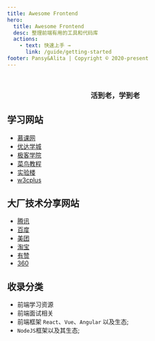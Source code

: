 ```yaml
---
title: Awesome Frontend
hero:
  title: Awesome Frontend
  desc: 整理前端有用的工具和代码库
  actions:
    - text: 快速上手 →
      link: /guide/getting-started
footer: Pansy&Alita | Copyright © 2020-present
---
```


<div style="margin-top: 50px">
  <h3 align="center">活到老，学到老</h3>
</div>

## 学习网站

- [慕课网](https://www.imooc.com/new)
- [优达学城](https://cn.udacity.com)
- [极客学院](https://www.jikexueyuan.com)
- [菜鸟教程](https://www.runoob.com)
- [实验楼](https://www.lanqiao.cn/courses)
- [w3cplus](https://www.w3cplus.com)

## 大厂技术分享网站

- [腾讯](http://www.alloyteam.com)
- [百度](http://fex.baidu.com)
- [美团](https://tech.meituan.com)
- [淘宝](https://fed.taobao.org)
- [有赞](https://tech.youzan.com)
- [360](https://75.team)

## 收录分类

- 前端学习资源
- 前端面试相关
- 前端框架 `React`、`Vue`、`Angular` 以及生态;
- `NodeJS`框架以及其生态;
